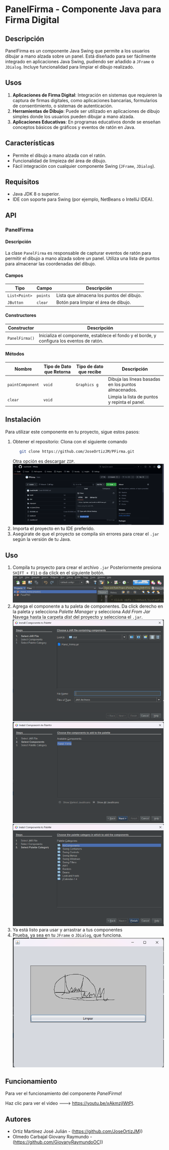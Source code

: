 # PanelFirma - Componente Java para Firma Digital

## Descripción
PanelFirma es un componente Java Swing que permite a los usuarios dibujar a mano alzada sobre un panel. Está diseñado para ser fácilmente integrado en aplicaciones Java Swing, pudiendo ser añadido a `JFrame` o `JDialog`. Incluye funcionalidad para limpiar el dibujo realizado.

## Usos
1. **Aplicaciones de Firma Digital**: Integración en sistemas que requieren la captura de firmas digitales, como aplicaciones bancarias, formularios de consentimiento, o sistemas de autenticación.
2. **Herramientas de Dibujo**: Puede ser utilizado en aplicaciones de dibujo simples donde los usuarios pueden dibujar a mano alzada.
3. **Aplicaciones Educativas**: En programas educativos donde se enseñan conceptos básicos de gráficos y eventos de ratón en Java.

## Características
- Permite el dibujo a mano alzada con el ratón.
- Funcionalidad de limpieza del área de dibujo.
- Fácil integración con cualquier componente Swing (`JFrame`, `JDialog`).

## Requisitos
- Java JDK 8 o superior.
- IDE con soporte para Swing (por ejemplo, NetBeans o IntelliJ IDEA).

## API

### PanelFirma

#### Descripción
La clase `PanelFirma` es responsable de capturar eventos de ratón para permitir el dibujo a mano alzada sobre un panel. Utiliza una lista de puntos para almacenar las coordenadas del dibujo.

#### Campos
| Tipo         | Campo  | Descripción                             |
|--------------|--------|-----------------------------------------|
| `List<Point>` | `points` | Lista que almacena los puntos del dibujo. |
| `JButton`    | `clear` | Botón para limpiar el área de dibujo.     |

#### Constructores
| Constructor  | Descripción                                                    |
|--------------|----------------------------------------------------------------|
| `PanelFirma()` | Inicializa el componente, establece el fondo y el borde, y configura los eventos de ratón. |

#### Métodos
| Nombre          | Tipo de Dato que Retorna | Tipo de dato que recibe | Descripción                                                     |
|-----------------|--------------------------|-------------------------|-----------------------------------------------------------------|
| `paintComponent`| `void`                   | `Graphics g`            | Dibuja las líneas basadas en los puntos almacenados.             |
| `clear`         | `void`                   |                         | Limpia la lista de puntos y repinta el panel.                    |

## Instalación
Para utilizar este componente en tu proyecto, sigue estos pasos:
1. Obtener el repositorio: 
   Clona con el siguiente comando
   ```bash
      git clone https://github.com/JoseOrtizJM/PFirma.git
   ```
   Otra opción es descargar `ZIP`.
   ![Descargar ZIP](SS/6.png)
3. Importa el proyecto en tu IDE preferido.
4. Asegúrate de que el proyecto se compila sin errores para crear el `.jar` según la versión de tu Java.

## Uso
1. Compila tu proyecto para crear el archivo `.jar`
   Posteriormente presiona `SHIFT + F11` o da click en el siguiente botón.
    ![1](SS/1.png)
3. Agrega el componente a tu paleta de componentes.
   Da click derecho en la paleta y selecciona *Palette Manager* y selecciona *Add From Jar*
   Navega hasta la carpeta *dist* del proyecto y selecciona el `.jar`.
   ![2](SS/2.png)
   ![3](SS/3.png)
   ![4](SS/4.png)
4. Ya está listo para usar y arrastrar a tus componentes
5. Prueba, ya sea en tu `JFrame` o `JDialog`, que funciona.
   ![5](SS/5.png)

## Funcionamiento
Para ver el funcionamiento del componente *PanelFirma*!

Haz clic para ver el video ---> https://youtu.be/xAkmzjIWtPI.

## Autores
- Ortiz Martinez José Julián - (https://github.com/JoseOrtizJM))
- Olmedo Carbajal Giovany Raymundo - (https://github.com/GiovanyRaymundoOC))
